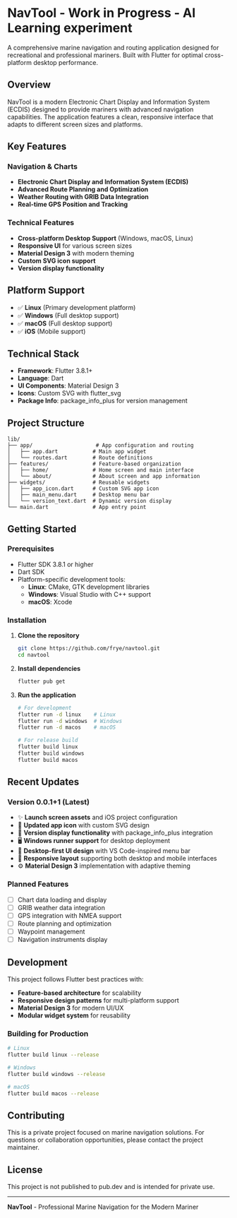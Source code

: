 # NavTool - Work in Progress - AI Learning experiment

A comprehensive marine navigation and routing application designed for recreational and professional mariners. Built with Flutter for optimal cross-platform desktop performance.

## Overview

NavTool is a modern Electronic Chart Display and Information System (ECDIS) designed to provide mariners with advanced navigation capabilities. The application features a clean, responsive interface that adapts to different screen sizes and platforms.

## Key Features

### Navigation & Charts
- **Electronic Chart Display and Information System (ECDIS)**
- **Advanced Route Planning and Optimization**
- **Weather Routing with GRIB Data Integration**
- **Real-time GPS Position and Tracking**

### Technical Features
- **Cross-platform Desktop Support** (Windows, macOS, Linux)
- **Responsive UI** for various screen sizes
- **Material Design 3** with modern theming
- **Custom SVG icon support**
- **Version display functionality**

## Platform Support

- ✅ **Linux** (Primary development platform)
- ✅ **Windows** (Full desktop support)
- ✅ **macOS** (Full desktop support)
- ✅ **iOS** (Mobile support)

## Technical Stack

- **Framework**: Flutter 3.8.1+
- **Language**: Dart
- **UI Components**: Material Design 3
- **Icons**: Custom SVG with flutter_svg
- **Package Info**: package_info_plus for version management

## Project Structure

```
lib/
├── app/                    # App configuration and routing
│   ├── app.dart           # Main app widget
│   └── routes.dart        # Route definitions
├── features/              # Feature-based organization
│   ├── home/              # Home screen and main interface
│   └── about/             # About screen and app information
├── widgets/               # Reusable widgets
│   ├── app_icon.dart      # Custom SVG app icon
│   ├── main_menu.dart     # Desktop menu bar
│   └── version_text.dart  # Dynamic version display
└── main.dart              # App entry point
```

## Getting Started

### Prerequisites

- Flutter SDK 3.8.1 or higher
- Dart SDK
- Platform-specific development tools:
  - **Linux**: CMake, GTK development libraries
  - **Windows**: Visual Studio with C++ support
  - **macOS**: Xcode

### Installation

1. **Clone the repository**
   ```bash
   git clone https://github.com/frye/navtool.git
   cd navtool
   ```

2. **Install dependencies**
   ```bash
   flutter pub get
   ```

3. **Run the application**
   ```bash
   # For development
   flutter run -d linux    # Linux
   flutter run -d windows  # Windows
   flutter run -d macos    # macOS
   
   # For release build
   flutter build linux
   flutter build windows
   flutter build macos
   ```

## Recent Updates

### Version 0.0.1+1 (Latest)
- ✨ **Launch screen assets** and iOS project configuration
- 🎨 **Updated app icon** with custom SVG design
- 📱 **Version display functionality** with package_info_plus integration
- 🖥️ **Windows runner support** for desktop deployment
- 🎨 **Desktop-first UI design** with VS Code-inspired menu bar
- 📱 **Responsive layout** supporting both desktop and mobile interfaces
- ⚙️ **Material Design 3** implementation with adaptive theming

### Planned Features
- [ ] Chart data loading and display
- [ ] GRIB weather data integration
- [ ] GPS integration with NMEA support
- [ ] Route planning and optimization
- [ ] Waypoint management
- [ ] Navigation instruments display

## Development

This project follows Flutter best practices with:
- **Feature-based architecture** for scalability
- **Responsive design patterns** for multi-platform support
- **Material Design 3** for modern UI/UX
- **Modular widget system** for reusability

### Building for Production

```bash
# Linux
flutter build linux --release

# Windows
flutter build windows --release

# macOS
flutter build macos --release
```

## Contributing

This is a private project focused on marine navigation solutions. For questions or collaboration opportunities, please contact the project maintainer.

## License

This project is not published to pub.dev and is intended for private use.

---

**NavTool** - Professional Marine Navigation for the Modern Mariner
